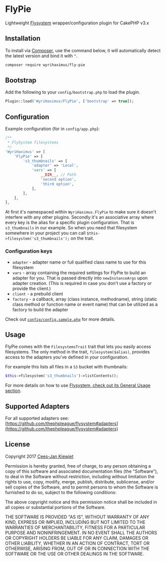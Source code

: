 FlyPie
======

Lightweight [Flysystem](http://flysystem.thephpleague.com/) wrapper/configuration plugin for CakePHP v3.x

## Installation ##

To install via [Composer](http://getcomposer.org/), use the command below, it will automatically detect the latest version and bind it with `^`.

```bash
composer require wyrihaximus/fly-pie 
```

## Bootstrap ##

Add the following to your `config/bootstrap.php` to load the plugin.

```php
Plugin::load('WyriHaximus/FlyPie', ['bootstrap' => true]);
```

## Configuration ##

Example configuration (for in `config/app.php`):

```php
/**
 * FlySystem filesystems
 */
'WyriHaximus' => [
    'FlyPie' => [
        's3_thumbnails' => [
            'adapter' => 'Local',
            'vars' => [
                __DIR__, // Path
                'second option',
                'third option',
            ],
        ],
    ],
],
```

At first it's namespaced within `WyriHaximus.FlyPie` to make sure it doesn't interfere with any other plugins. Secondly it's an associative array where every key is the alias for a specific plugin configuration. That is `s3_thumbnails` in our example. So when you need that filesystem somewhere in your project you can call `$this->filesystem('s3_thumbnails');` on the trait. 

### Configuration keys ###

* `adapter` - adapter name or full qualified class name to use for this filesystem
* `vars` - array containing the required settings for FlyPie to build an adapter for you. That is passed directly into `newInstanceArgs` upon adapter creation. (This is required in case you don't use a factory or provide the client.)
* `client` - a prebuild client
* `factory` - a callback, array (class instance, methodname), string (static class method or function name or event name) that can be utilized as a factory to build the adapter

Check out [`config/config.sample.php`](config/config.sample.php) for more details.

## Usage ##

FlyPie comes with the `FilesystemsTrait` trait that lets you easily access filesystems. The only method in the trait, `filesystem($alias)`, provides access to the adapters you've defined in your configuration.

For example this lists all files in a `S3` bucket with thumbnails:
```php
$this->filesystem('s3_thumbnails')->listContents();
```

For more details on how to use [Flysystem, check out its General Usage section](https://github.com/thephpleague/flysystem#general-usage).

## Supported Adapters ##

For all supported adapters see: [https://github.com/thephpleague/flysystem#adapters](https://github.com/thephpleague/flysystem#adapters)

## License ##

Copyright 2017 [Cees-Jan Kiewiet](http://wyrihaximus.net/)

Permission is hereby granted, free of charge, to any person
obtaining a copy of this software and associated documentation
files (the "Software"), to deal in the Software without
restriction, including without limitation the rights to use,
copy, modify, merge, publish, distribute, sublicense, and/or sell
copies of the Software, and to permit persons to whom the
Software is furnished to do so, subject to the following
conditions:

The above copyright notice and this permission notice shall be
included in all copies or substantial portions of the Software.

THE SOFTWARE IS PROVIDED "AS IS", WITHOUT WARRANTY OF ANY KIND,
EXPRESS OR IMPLIED, INCLUDING BUT NOT LIMITED TO THE WARRANTIES
OF MERCHANTABILITY, FITNESS FOR A PARTICULAR PURPOSE AND
NONINFRINGEMENT. IN NO EVENT SHALL THE AUTHORS OR COPYRIGHT
HOLDERS BE LIABLE FOR ANY CLAIM, DAMAGES OR OTHER LIABILITY,
WHETHER IN AN ACTION OF CONTRACT, TORT OR OTHERWISE, ARISING
FROM, OUT OF OR IN CONNECTION WITH THE SOFTWARE OR THE USE OR
OTHER DEALINGS IN THE SOFTWARE.

